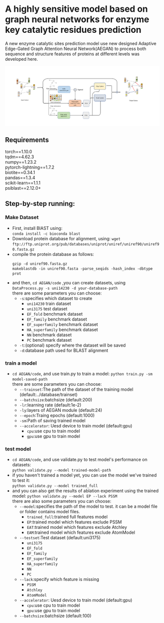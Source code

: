 # A highly sensitive model based on graph neural networks for enzyme key catalytic residues prediction  
A new enzyme catalytic sites prediction model use new designed Adaptive Edge-Gated Graph Attention Neural Network(AEGAN) to process both sequence and structure features of proteins at different levels was developed here.  

![image](fig2a_AEGAN.png)

## Requirements  
  
torch==1.10.0 \
tqdm==4.62.3 \
numpy==1.23.2 \
pytorch-lightning==1.7.2 \
biotite==0.34.1 \
pandas==1.3.4 \
scikit-learn==1.1.1 \
psiblast==2.12.0+
  
## Step-by-step running:  
### Make Dataset
- First, install BlAST using:  
  `conda install -c bioconda blast`
- Download protein database for alignment, using:
  `wget ftp://ftp.uniprot.org/pub/databases/uniprot/uniref/uniref90/uniref90.fasta.gz`  
- compile the protein database as follows:  
  ```
  gzip -d uniref90.fasta.gz
  makeblastdb -in uniref90.fasta -parse_seqids -hash_index -dbtype prot
  ```
- and then, `cd AEGAN/code` ,you can create datasets, using  
  `DataProcess.py -s uni14230 -d your-database-path`  
  there are some parameters you can choose:  
  - `-s`:specifies which dataset to create
    - `uni14230` train dataset
    - `uni3175` test dataset
    - `EF_fold` benchmark dataset
    - `EF_family` benchmark dataset
    - `EF_superfamily` benchmark dataset
    - `HA_superfamily` benchmark dataset
    - `NN` benchmark dataset
    - `PC` benchmark dataset
  - `-t`:(optional) specify where the dataset will be saved
  - `-d`:database path used for BLAST alignment
### train a model
- `cd AEGAN/code`, and use train.py to train a model:
    `python train.py -sm model-saved-path`  
   there are some parameters you can choose:  
   - `--trainset`:The path of the dataset of the training model (default:../database/trainset)  
   - `--batchsize`:batchsize (default:200)
   - `-lr`:learning rate (default:1e-2)
   - `-ly`:layers of AEGAN module (default:24)
   - `--epoch`:Traing epochs (default:1000)
   - `-sm`:Path of saving trained model
   - `--accelerator`: Uesd device to train model (default:gpu)  
        - `cpu`:use cpu to train model
        - `gpu`:use gpu to train model
### test model
- `cd AEGAN/code`, and use validate.py to test model's performance on datasets:  
`python validate.py --model trained-model-path`  
- if you haven't trained a model yet, you can use the model we've trained to test it:  
`python validate.py --model trained_full`
- and you can also get the results of ablation experiment using the trained model:
`python validate.py --model EP --lack PSSM`  
there are also some parameters you can choose:  
    - `--model`:specifies the path of the model to test. it can be a model file or folder contains model files.
        - `trained_full`:trained full features model
        - `EP`:trained model which features exclude PSSM
        - `EAT`:trained model which features exclude Atchley
        - `EAM`:trained model which features exclude AtomModel
    - `--testset`:Test dataset (default:uni3175)  
        - `uni3175`
        - `EF_fold`
        - `EF_family`
        - `EF_superfamily`
        - `HA_superfamily`
        - `NN`
        - `PC`
    - `--lack`:specify which feature is missing
        - `PSSM`
        - `Atchley`
        - `AtomModel`
    - `--accelerator`: Uesd device to train model (default:gpu)  
         - `cpu`:use cpu to train model
         - `gpu`:use gpu to train model
    - `--batchsize`:batchsize (default:100)